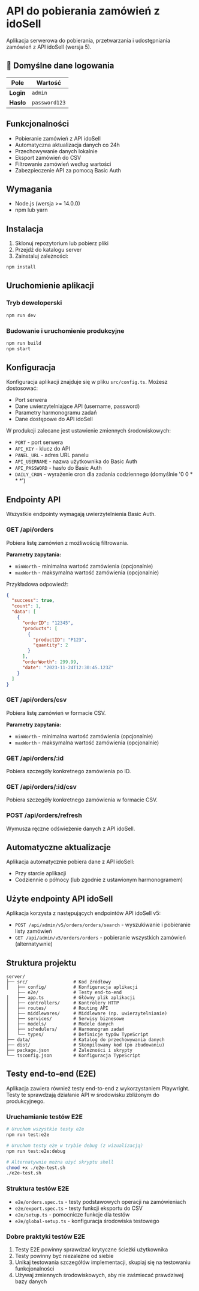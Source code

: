 # API do pobierania zamówień z idoSell

Aplikacja serwerowa do pobierania, przetwarzania i udostępniania zamówień z API idoSell (wersja 5).

## 🔐 Domyślne dane logowania

| Pole     | Wartość        |
|----------|----------------|
| **Login**  | `admin`         |
| **Hasło**  | `password123`   |


## Funkcjonalności

- Pobieranie zamówień z API idoSell
- Automatyczna aktualizacja danych co 24h
- Przechowywanie danych lokalnie
- Eksport zamówień do CSV
- Filtrowanie zamówień według wartości
- Zabezpieczenie API za pomocą Basic Auth

## Wymagania

- Node.js (wersja >= 14.0.0)
- npm lub yarn

## Instalacja

1. Sklonuj repozytorium lub pobierz pliki
2. Przejdź do katalogu server
3. Zainstaluj zależności:

```bash
npm install
```

## Uruchomienie aplikacji

### Tryb deweloperski

```bash
npm run dev
```

### Budowanie i uruchomienie produkcyjne

```bash
npm run build
npm start
```

## Konfiguracja

Konfiguracja aplikacji znajduje się w pliku `src/config.ts`. Możesz dostosować:

- Port serwera
- Dane uwierzytelniające API (username, password)
- Parametry harmonogramu zadań
- Dane dostępowe do API idoSell

W produkcji zalecane jest ustawienie zmiennych środowiskowych:

- `PORT` - port serwera
- `API_KEY` - klucz do API
- `PANEL_URL` - adres URL panelu
- `API_USERNAME` - nazwa użytkownika do Basic Auth
- `API_PASSWORD` - hasło do Basic Auth
- `DAILY_CRON` - wyrażenie cron dla zadania codziennego (domyślnie '0 0 \* \* \*')

## Endpointy API

Wszystkie endpointy wymagają uwierzytelnienia Basic Auth.

### GET /api/orders

Pobiera listę zamówień z możliwością filtrowania.

**Parametry zapytania:**

- `minWorth` - minimalna wartość zamówienia (opcjonalnie)
- `maxWorth` - maksymalna wartość zamówienia (opcjonalnie)

Przykładowa odpowiedź:

```json
{
  "success": true,
  "count": 1,
  "data": [
    {
      "orderID": "12345",
      "products": [
        {
          "productID": "P123",
          "quantity": 2
        }
      ],
      "orderWorth": 299.99,
      "date": "2023-11-24T12:30:45.123Z"
    }
  ]
}
```

### GET /api/orders/csv

Pobiera listę zamówień w formacie CSV.

**Parametry zapytania:**

- `minWorth` - minimalna wartość zamówienia (opcjonalnie)
- `maxWorth` - maksymalna wartość zamówienia (opcjonalnie)

### GET /api/orders/:id

Pobiera szczegóły konkretnego zamówienia po ID.

### GET /api/orders/:id/csv

Pobiera szczegóły konkretnego zamówienia w formacie CSV.

### POST /api/orders/refresh

Wymusza ręczne odświeżenie danych z API idoSell.

## Automatyczne aktualizacje

Aplikacja automatycznie pobiera dane z API idoSell:

- Przy starcie aplikacji
- Codziennie o północy (lub zgodnie z ustawionym harmonogramem)

## Użyte endpointy API idoSell

Aplikacja korzysta z następujących endpointów API idoSell v5:

- `POST /api/admin/v5/orders/orders/search` - wyszukiwanie i pobieranie listy zamówień
- `GET /api/admin/v5/orders/orders` - pobieranie wszystkich zamówień (alternatywnie)

## Struktura projektu

```
server/
├── src/                 # Kod źródłowy
│   ├── config/          # Konfiguracja aplikacji
    ├── e2e/             # Testy end-to-end
│   ├── app.ts           # Główny plik aplikacji
│   ├── controllers/     # Kontrolery HTTP
│   ├── routes/          # Routing API
│   ├── middlewares/     # Middleware (np. uwierzytelnianie)
│   ├── services/        # Serwisy biznesowe
│   ├── models/          # Modele danych
│   ├── schedulers/      # Harmonogram zadań
│   └── types/           # Definicje typów TypeScript
├── data/                # Katalog do przechowywania danych
├── dist/                # Skompilowany kod (po zbudowaniu)
├── package.json         # Zależności i skrypty
└── tsconfig.json        # Konfiguracja TypeScript
```

## Testy end-to-end (E2E)

Aplikacja zawiera również testy end-to-end z wykorzystaniem Playwright. Testy te sprawdzają działanie API w środowisku zbliżonym do produkcyjnego.

### Uruchamianie testów E2E

```bash
# Uruchom wszystkie testy e2e
npm run test:e2e

# Uruchom testy e2e w trybie debug (z wizualizacją)
npm run test:e2e:debug

# Alternatywnie można użyć skryptu shell
chmod +x ./e2e-test.sh
./e2e-test.sh
```

### Struktura testów E2E

- `e2e/orders.spec.ts` - testy podstawowych operacji na zamówieniach
- `e2e/export.spec.ts` - testy funkcji eksportu do CSV
- `e2e/setup.ts` - pomocnicze funkcje dla testów
- `e2e/global-setup.ts` - konfiguracja środowiska testowego

### Dobre praktyki testów E2E

1. Testy E2E powinny sprawdzać krytyczne ścieżki użytkownika
2. Testy powinny być niezależne od siebie
3. Unikaj testowania szczegółów implementacji, skupiaj się na testowaniu funkcjonalności
4. Używaj zmiennych środowiskowych, aby nie zaśmiecać prawdziwej bazy danych
